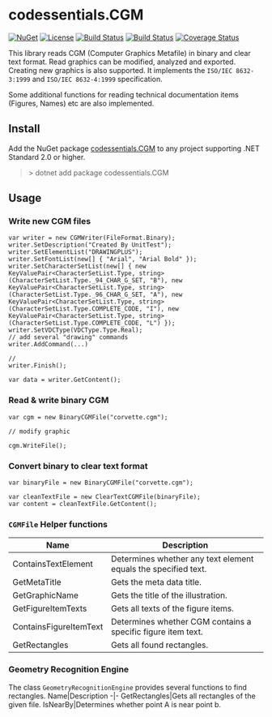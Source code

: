 # codessentials.CGM

[![NuGet](https://img.shields.io/nuget/v/codessentials.CGM.svg)](https://nuget.org/packages/codessentials.CGM/)
[![License](https://img.shields.io/badge/license-MIT-blue.svg)](LICENSE)
[![Build Status](https://github.com/twenzel/CGM/workflows/Release/badge.svg)](https://github.com/twenzel/CGM/actions)
[![Build Status](https://github.com/twenzel/CGM/workflows/Build%20&%20Test/badge.svg)](https://github.com/twenzel/CGM/actions)
[![Coverage Status](https://codecov.io/gh/twenzel/CGM/branch/master/graph/badge.svg)](https://codecov.io/gh/twenzel/CGM)

This library reads CGM (Computer Graphics Metafile) in binary and clear text format. Read graphics can be modified, analyzed and exported. Creating new graphics is also supported.
It implements the `ISO/IEC 8632-3:1999` and `ISO/IEC 8632-4:1999` specification.

Some additional functions for reading technical documentation items (Figures, Names) etc are also implemented.

## Install
Add the NuGet package [codessentials.CGM](https://nuget.org/packages/codessentials.CGM/) to any project supporting .NET Standard 2.0 or higher.

> &gt; dotnet add package codessentials.CGM

## Usage

### Write new CGM files
```CSharp
var writer = new CGMWriter(FileFormat.Binary);
writer.SetDescription("Created By UnitTest");
writer.SetElementList("DRAWINGPLUS");
writer.SetFontList(new[] { "Arial", "Arial Bold" });
writer.SetCharacterSetList(new[] { new KeyValuePair<CharacterSetList.Type, string>(CharacterSetList.Type._94_CHAR_G_SET, "B"), new KeyValuePair<CharacterSetList.Type, string>(CharacterSetList.Type._96_CHAR_G_SET, "A"), new KeyValuePair<CharacterSetList.Type, string>(CharacterSetList.Type.COMPLETE_CODE, "I"), new KeyValuePair<CharacterSetList.Type, string>(CharacterSetList.Type.COMPLETE_CODE, "L") });
writer.SetVDCType(VDCType.Type.Real);
// add several "drawing" commands
writer.AddCommand(...)

//
writer.Finish();

var data = writer.GetContent();
```

### Read & write binary CGM
```CSharp
var cgm = new BinaryCGMFile("corvette.cgm");

// modify graphic

cgm.WriteFile();
```

### Convert binary to clear text format
```CSharp
var binaryFile = new BinaryCGMFile("corvette.cgm");

var cleanTextFile = new ClearTextCGMFile(binaryFile);
var content = cleanTextFile.GetContent();
```

### `CGMFile` Helper functions
Name|Description
-|-
ContainsTextElement|Determines whether any text element equals the specified text.
GetMetaTitle|Gets the meta data title.
GetGraphicName|Gets the title of the illustration.
GetFigureItemTexts|Gets all texts of the figure items.
ContainsFigureItemText|Determines whether CGM contains a specific figure item text.
GetRectangles|Gets all found rectangles.

### Geometry Recognition Engine
The class `GeometryRecognitionEngine` provides several functions to find rectangles.
Name|Description
-|-
GetRectangles|Gets all rectangles of the given file.
IsNearBy|Determines whether point A is near point b.